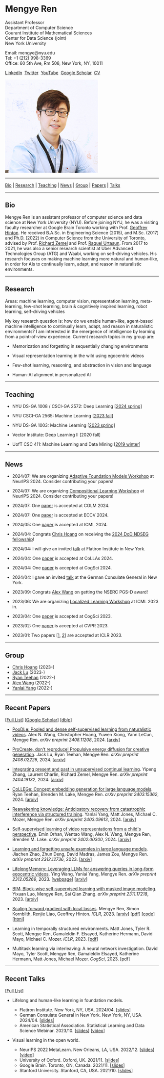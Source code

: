 <title>Mengye Ren</title>
<div class="ribbon">&nbsp;</div>
<div class="headdiv">
<div class="txt-panel">
<h1>Mengye Ren</h1>
<p><span class="title">Assistant Professor</span>
<br/>
Department of Computer Science
<br/>
Courant Institute of Mathematical Sciences
<br/>
Center for Data Science (joint)
<br/>
New York University</p>
<p>Email: mengye@nyu.edu
<br/>Tel: +1 (212) 998-3369
<br/>Office: 60 5th Ave, Rm 508, New York, NY, 10011</p>
<p>
<a href="https://www.linkedin.com/in/mengye-ren-593b3546">LinkedIn</a>&nbsp;
<a href="https://twitter.com/mengyer">Twitter</a>&nbsp;
<!-- <a href="https://github.com/renmengye">GitHub</a>&nbsp; -->
<a href="https://www.youtube.com/@mengyetalks">YouTube</a>&nbsp;
<!-- <a href="https://mengyeren.substack.com">Substack</a>&nbsp; -->
<a href="https://scholar.google.com/citations?user=XcQ9WqMAAAAJ">Google
Scholar</a>&nbsp;
<a href="cv/cv_mengye_ren.pdf">CV</a>&nbsp;
<!-- <a href="http://blog.mengyer.com">Blog</a> -->
</p>
</div>
<div class="img-panel"><img class="round-pic" src="img/profile_pic3.jpg" /></div>
</div>
</div>

-------------------------------------------------------------------------------

<div class='nav-bar'>
<a href="#bio">Bio</a> |
<a href="#research">Research</a> |
<a href="#teaching">Teaching</a> |
<a href="#news">News</a> |
<a href="#group">Group</a> |
<!-- <a href="#preprints">Preprints</a> | -->
<a href="#papers">Papers</a> |
<a href="#talks">Talks</a>
</div>

-------------------------------------------------------------------------------

## <a name="bio">Bio</a>

Mengye Ren is an assistant professor of computer science and data science at
New York University (NYU). Before joining NYU, he was a visiting faculty
researcher at Google Brain Toronto working with Prof. [Geoffrey
Hinton](https://www.cs.toronto.edu/~hinton/). He received B.A.Sc. in
Engineering Science (2015), and M.Sc. (2017) and Ph.D. (2022) in Computer
Science from the University of Toronto, advised by Prof. [Richard
Zemel](http://www.cs.toronto.edu/~zemel/) and Prof. [Raquel
Urtasun](http://www.cs.toronto.edu/~urtasun/). From 2017 to 2021, he was also a
senior research scientist at Uber Advanced Technologies Group (ATG) and Waabi,
working on self-driving vehicles. His research focuses on making machine
learning more natural and human-like, in order for AIs to continually learn,
adapt, and reason in naturalistic environments.

-------------------------------------------------------------------------------

## <a name="research">Research</a>

Areas: machine learning, computer vision, representation learning,
meta-learning, few-shot learning, brain & cognitively inspired learning, robot
learning, self-driving vehicles

My key research question is: how do we enable human-like, agent-based machine
intelligence to continually learn, adapt, and reason in naturalistic
environments? I am interested in the emergence of intelligence by learning from
a point-of-view experience. Current research topics in my group are:

* Memorization and forgetting in sequentially changing environments

* Visual representation learning in the wild using egocentric videos

* Few-shot learning, reasoning, and abstraction in vision and language

* Human-AI alignment in personalized AI

<!-- Towards this goal of building a more general and flexible AI, my
research has centered on developing *representation learning* and
*meta-learning* algorithms. -->

<!-- Some recent research highlights include:

* Naturalistic paradigms for learning representations, classes, and attributes
  in an online continual data stream and very few labeled examples (few-shot 
  learning FSL): 
  [semi-supervised FSL](https://arxiv.org/abs/1803.00676), 
  [incremental FSL](https://arxiv.org/abs/1810.07218), 
  [online contextualized FSL](https://arxiv.org/abs/2007.04546),
  [attribute FSL](https://arxiv.org/abs/2012.05895),
  [online self-supervised learning](https://arxiv.org/abs/2109.05675)

* Meta-learning algorithms:
  [contextual prototypical memory](https://arxiv.org/abs/2007.04546),
  [unsupervised prototypical memory](https://arxiv.org/abs/2109.05675),
  [learning regularization functions](https://arxiv.org/abs/1810.07218),
  [learning to reweight examples](https://arxiv.org/abs/1803.09050),
  [graph hypernetworks](https://arxiv.org/abs/1810.05749)

* Brain and cognitively inspired representation learning:
  [local activity perturbation](https://arxiv.org/abs/2210.03310),
  [local self-supervised learning](https://arxiv.org/abs/2008.01342),
  [self-supervised learning from video](https://arxiv.org/abs/2101.06553),
  [recurrent attention](https://arxiv.org/abs/1605.09410),
  [learning to imitate drawing](https://arxiv.org/abs/2009.04806),
  [divisive normalization](https://arxiv.org/abs/1611.04520) -->

-------------------------------------------------------------------------------

## <a name="teaching">Teaching</a>

* NYU DS-GA 1008 / CSCI-GA 2572: Deep Learning [[2024 spring](https://drive.google.com/drive/folders/12OMYhwWql5EH_jOrmqI3j2QY9GjNLX6N?usp=sharing)]

* NYU CSCI-GA 2565: Machine Learning [[2023 fall](https://nyu-cs2565.github.io/2023-fall)]

* NYU DS-GA 1003: Machine Learning [[2023 spring](https://nyu-ds1003.github.io/spring2023)]

* Vector Institute: Deep Learning II [2020 fall]

* UofT CSC 411: Machine Learning and Data Mining 
[[2019 winter](https://www.cs.toronto.edu/~mren/teach/csc411_19s/)]

-------------------------------------------------------------------------------

## <a name="news">News</a>

* 2024/07: We are organizing [Adaptive Foundation Models Workshop](https://www.paulvicol.com/neurips2024_workshop_site/) at NeurIPS 2024. Consider contributing your papers!

* 2024/07: We are organizing [Compositional Learning Workshop]() at NeurIPS 2024. Consider contributing your papers!

* 2024/07: One [paper](https://arxiv.org/abs/2403.15362) is accepted at COLM 2024.

* 2024/07: One [paper](https://arxiv.org/abs/2408.02226) is accepted at ECCV 2024.

* 2024/05: One [paper](https://arxiv.org/abs/2312.12736) is accepted at ICML 2024.

* 2024/04: Congrats [Chris Hoang](https://2016choang.github.io/) on receiving the [2024 DoD NDSEG fellowship](https://ndseg.sysplus.com/NDSEG/Awardees/FY2024)!

* 2024/04: I will give an invited [talk](https://www.simonsfoundation.org/event/machine-learning-at-the-flatiron-institute-seminar-mengye-ren/) at Flatiron Institute in New York.

* 2024/04: One [paper](https://arxiv.org/pdf/2404.19132) is accepted at CoLLAs 2024.

* 2024/04: One [paper](https://arxiv.org/abs/2402.00300) is accepted at CogSci 2024.

* 2024/04: I gave an invited [talk](https://www.northamerica.uaruhr.de/nyc/events/2024/event00228.html.en) at the German Consulate General in New York.

* 2023/09: Congrats [Alex Wang](https://alexnwang.github.io/) on getting the NSERC PGS-D award!

* 2023/06: We are organizing [Localized Learning Workshop](https://sites.google.com/view/localized-learning-workshop) at ICML 2023 in.

* 2023/04: One [paper](research/2023/multitask-learning-via-interleaving-a-neural-network-investigation/mayo-2023-multitask.pdf) is accepted at CogSci 2023.

* 2023/02: One [paper](https://arxiv.org/abs/2311.02007) is accepted at CVPR 2023.

* 2023/01: Two papers [[1](https://arxiv.org/abs/2210.03310), [2](research/2023/learning-in-temporally-structured-environments/jones-2023-learning.pdf)] are accepted at ICLR 2023.

<!-- * 2022/12: I gave an invited [talk](https://youtu.be/bYZ_lO8nNf0) at NeurIPS 2022 Meta-Learn workshop.

* 2022/10: New [preprint](https://arxiv.org/abs/2210.03310) on biologically
  plausible learning with local activity perturbation.

* 2022/10: One [paper](https://arxiv.org/abs/2210.02615) is accepted at MATH-AI workshop at NeurIPS.

* 2022/10: One [paper](research/2022/neural-network-online-training-with-sensitivity-to-multiscale-temporal-structure/jones-2022-neural.pdf) is accepted at MemARI workshop at NeurIPS.

* 2022/09: I have moved to New York and officially joined NYU. -->

<!-- * 2022/07: One [paper](https://www.ecva.net/papers/eccv_2022/papers_ECCV/papers/136990259.pdf) accepted at ECCV 2022.

* 2022/01: I started working at Google Brain Toronto as a visiting faculty researcher.

* 2021/11: I will visit the University of Oxford and give a talk on Nov 17, 2021.

* 2021/10: I will visit Stanford University and give a talk on Oct 20, 2021.

* 2021/10: I defended my Ph.D. thesis ["Open World Machine Learning with
  Limited Labeled
  Data"](https://tspace.library.utoronto.ca/bitstream/1807/123215/2/Ren_Mengye_202206_PhD_thesis.pdf)
  on Oct 19, 2021.

* 2021/09: Two papers [[1](https://arxiv.org/abs/2104.03956),
  [2](https://arxiv.org/abs/2101.06784)] are accepted at CoRL 2021.

* 2021/07: Two papers [[1](https://arxiv.org/abs/2101.06553),
  [2](https://arxiv.org/abs/2101.06560)] are accepted at ICCV 2021.

* 2021/05: I will join as an assistant professor at [NYU Courant Computer
  Science](https://cs.nyu.edu/home/index.html) and [Center for Data
  Science](https://cds.nyu.edu) starting Sept 2022.

* 2021/05: One [paper](https://arxiv.org/abs/2009.04806) is accepted at ICML 2021.

* 2021/02: Two papers [[1](https://arxiv.org/abs/2101.06549),
  [2](https://arxiv.org/abs/2101.06541)] are accepted at CVPR 2021.

* 2021/02: One [paper](https://arxiv.org/abs/2011.01153) is accepted at ICRA 2021.

* 2021/01: Two papers [[1](https://arxiv.org/abs/2007.04546),
  [2](https://arxiv.org/abs/2010.07140)] are accepted at ICLR 2021.

* 2020/10: One [paper](https://arxiv.org/abs/2011.05289) is accepted at CoRL 2020.

* 2020/09: One [paper](https://arxiv.org/abs/2008.01342) is accepted at NeurIPS 2020.

* 2020/09: I will visit Stanford University and give a talk on Oct 12, 2020.

* 2020/09: I will visit Brown University and give a talk on Sept 25, 2020.

* 2020/08: I will visit [MIT](https://sites.google.com/view/visionseminar) and
  give a talk on Sept 22, 2020.

* 2020/08: I will give a talk at [Mila](https://mila.quebec/en/cours/rdv) on
  Aug 28, 2020. -->

<!-- * 2020/07: One [paper](https://arxiv.org/abs/2008.05930) is accepted at ECCV 2020.

* 2020/07: One [paper](https://arxiv.org/abs/2008.05927) is accepted at IROS 2020.

* 2020/06: One [paper](https://arxiv.org/abs/2007.05096) is accepted at ICML 2020.

* 2020/02: One [paper](https://arxiv.org/abs/2004.00543) is accepted at CVPR 2020.

* 2019/09: One [paper](https://arxiv.org/abs/1910.11296) is accepted at CoRL 2019.

* 2019/09: One [paper](https://arxiv.org/abs/1810.07218) is accepted at NeurIPS 2019.

* 2019/09: I will visit [Columbia University](http://stat.columbia.edu/student-seminar-fall-2019) in
  NYC on Oct 9, 2019.

* 2019/06: One [paper](https://arxiv.org/abs/1910.04586) is accepted at IROS 2019.

* 2018/12: One [paper](https://arxiv.org/abs/1810.05749) is accepted at ICLR 2019.

* 2018/10: I will be teaching CSC 411 (Machine Learning and Data Mining) in the winter semester of 2019. [[course website](teach/csc411_19s)]

* 2018/06: I will visit INRIA Grenoble Rhône-Alpes and give a talk on July 19, 2018.

* 2018/06: I will visit TU Berlin on July 16, 2018.

* 2018/05: I will visit NEC lab in Princeton, NJ and give a talk on June 4, 2018.

* 2018/04: I will visit the University of Tübingen and MPI for Intelligent Systems from June 25 to
  July 20, 2018.
 -->

----------------------------------------------------------------------------

## <a name="group">Group</a>

* [Chris Hoang](https://2016choang.github.io/) (2023-)
* [Jack Lu](https://jacklu0831.github.io/) (2023-)
* [Ryan Teehan](https://rteehas.github.io/) (2022-)
* [Alex Wang](https://alexnwang.github.io/) (2022-)
* [Yanlai Yang](https://yanlai00.github.io/) (2022-)

----------------------------------------------------------------------------

## <a name="papers">Recent Papers</a>
[[Full List](research)]
[[Google Scholar](https://scholar.google.com/citations?user=XcQ9WqMAAAAJ)]
[[dblp](https://dblp.org/pers/hd/r/Ren:Mengye)]

* <span class='paper-title'>[PooDLe: Pooled and dense self-supervised learning from naturalistic videos](https://arxiv.org/abs/2408.11208).</span>
Alex N. Wang, Christopher Hoang, Yuwen Xiong, Yann LeCun, Mengye Ren.
*arXiv preprint 2408.11208*, 2024.
[[arxiv](https://arxiv.org/abs/2408.11208)]

* <span class='paper-title'>[ProCreate, don't reproduce! Propulsive energy diffusion for creative generation](https://arxiv.org/abs/2408.02226).</span>
Jack Lu, Ryan Teehan, Mengye Ren.
*arXiv preprint 2408.02226*, 2024.
[[arxiv](https://arxiv.org/abs/2408.02226)]

* <span class='paper-title'>[Integrating present and past in unsupervised continual learning](https://arxiv.org/abs/2404.19132).</span>
Yipeng Zhang, Laurent Charlin, Richard Zemel, Mengye Ren.
*arXiv preprint 2404.19132*, 2024.
[[arxiv](https://arxiv.org/abs/2404.19132)]

* <span class='paper-title'>[CoLLEGe: Concept embedding generation for large language models](https://arxiv.org/abs/2403.15362).</span>
Ryan Teehan, Brenden M. Lake, Mengye Ren.
*arXiv preprint 2403.15362*, 2024.
[[arxiv](https://arxiv.org/abs/2403.15362)]

* <span class='paper-title'>[Reawakening knowledge: Anticipatory recovery from catastrophic interference via structured training](https://arxiv.org/abs/2403.09613).</span>
Yanlai Yang, Matt Jones, Michael C. Mozer, Mengye Ren.
*arXiv preprint 2403.09613*, 2024.
[[arxiv](https://arxiv.org/abs/2403.09613)]

* <span class='paper-title'>[Self-supervised learning of video representations from a child's perspective](https://arxiv.org/abs/2402.00300).</span>
Emin Orhan, Wentao Wang, Alex N. Wang, Mengye Ren, Brenden M. Lake.
*arXiv preprint 2402.00300*, 2024.
[[arxiv](https://arxiv.org/abs/2402.00300)]

* <span class='paper-title'>[Learning and forgetting unsafe examples in large language models](https://arxiv.org/abs/2312.12736).</span>
Jiachen Zhao, Zhun Deng, David Madras, James Zou, Mengye Ren.
*arXiv preprint 2312.12736*, 2023.
[[arxiv](https://arxiv.org/abs/2312.12736)]

* <span class='paper-title'>[LifelongMemory: Leveraging LLMs for answering queries in long-form egocentric videos](https://arxiv.org/abs/2312.05269).</span>
Ying Wang, Yanlai Yang, Mengye Ren.
*arXiv preprint 2312.05269*, 2023.
[[webpage](https://lifelongmemory.github.io/)]
[[arxiv](https://arxiv.org/abs/2312.05269)]

* <span class='paper-title'>[BIM: Block-wise self-supervised learning with masked image modeling](https://arxiv.org/abs/2311.17218).</span>
Yixuan Luo, Mengye Ren, Sai Qian Zhang. 
*arXiv preprint 2311.17218*, 2023.
[[arxiv](https://arxiv.org/abs/2311.17218)]

* <span class='paper-title'>[Scaling forward gradient with local losses](research/2023/scaling-forward-gradient-with-local-losses).</span>
Mengye Ren, Simon Kornblith, Renjie Liao, Geoffrey Hinton.
*ICLR*, 2023.
[[arxiv](https://arxiv.org/abs/2210.03310)]
[[pdf](research/2023/scaling-forward-gradient-with-local-losses/ren-2023-scaling.pdf)]
[[code](https://github.com/google-research/google-research/tree/master/local_forward_gradient)]
[[html](research/2023/scaling-forward-gradient-with-local-losses)]

* <span class='paper-title'>Learning in temporally structured environments.</span>
Matt Jones, Tyler R. Scott, Mengye Ren, Gamaleldin F. Elsayed, Katherine Hermann, David Mayo, Michael C. Mozer.
*ICLR*, 2023.
[[pdf](2023/learning-in-temporally-structured-environments/jones-2023-learning.pdf)]

* <span class='paper-title'>Multitask learning via interleaving: A neural network investigation.</span>
David Mayo, Tyler Scott, Mengye Ren, Gamaleldin Elsayed, Katherine Hermann, Matt Jones, Michael Mozer. *CogSci*, 2023.
[[pdf](2023/multitask-learning-via-interleaving-a-neural-network-investigation/mayo-2023-multitask.pdf)]

<!-- ----------------------------------------------------------------------------

## <a name="papers">Selected Papers</a>
[[Full List](research)]
[[Google Scholar](https://scholar.google.com/citations?user=XcQ9WqMAAAAJ)]
[[dblp](https://dblp.org/pers/hd/r/Ren:Mengye)]

* <span class='paper-title'>[Scaling forward gradient with local losses](research/2023/scaling-forward-gradient-with-local-losses).</span>
Mengye Ren, Simon Kornblith, Renjie Liao, Geoffrey Hinton.
*ICLR*, 2023.
[[arxiv](https://arxiv.org/abs/2210.03310)]
[[pdf](research/2023/scaling-forward-gradient-with-local-losses/ren-2023-scaling.pdf)]
[[code](https://github.com/google-research/google-research/tree/master/local_forward_gradient)]
[[html](research/2023/scaling-forward-gradient-with-local-losses)]

* <span class='paper-title'>[Online unsupervised learning of visual representations and categories](research/2022/online-unsupervised-learning-of-visual-representations-and-categories).</span>
Mengye Ren, Tyler R. Scott, Michael L. Iuzzolino, Michael C. Mozer, Richard Zemel.
*arXiv preprint 2109.05675*, 2022.
[[arxiv](https://arxiv.org/abs/2109.05675)]
[[pdf](research/2022/online-unsupervised-learning-of-visual-representations-and-categories/ren-2022-online.pdf)]
[[code](https://github.com/renmengye/online-unsup-proto-net)]
[[html](research/2022/online-unsupervised-learning-of-visual-representations-and-categories)]

* <span class='paper-title'>[Self-supervised representation learning from flow equivariance](research/2021/self-supervised-representation-learning-from-flow-equivariance).</span>
Yuwen Xiong, Mengye Ren, Wenyuan Zeng, Raquel Urtasun.
*ICCV*, 2021.
[[arxiv](https://arxiv.org/abs/2101.06553)]
[[pdf](research/2021/self-supervised-representation-learning-from-flow-equivariance/xiong-2021-self.pdf)]
[[html](research/2021/self-supervised-representation-learning-from-flow-equivariance)]

* <span class='paper-title'>[SketchEmbedNet: Learning novel concepts by imitating drawings](research/2021/sketch-embed-net-learning-novel-concepts-by-imitating-drawings).</span>
Alexander Wang``*``, Mengye Ren``*``, Richard Zemel.
*ICML*, 2021.
[[arxiv](https://arxiv.org/abs/2009.04806)]
[[pdf](research/2021/sketch-embed-net-learning-novel-concepts-by-imitating-drawings/wang-2021-sketch.pdf)]
[[code](https://github.com/alexnwang/SketchEmbedNet-public)]
[[html](research/2021/sketch-embed-net-learning-novel-concepts-by-imitating-drawings)]

* <span class='paper-title'>[Wandering within a world: Online contextualized few-shot learning](research/2021/wandering-within-a-world-online-contextualized-few-shot-learning).</span>
Mengye Ren, Michael L. Iuzzolino, Michael C. Mozer, Richard Zemel.
*ICLR*, 2021.
[[arxiv](https://arxiv.org/abs/2007.04546)]
[[pdf](research/2021/wandering-within-a-world-online-contextualized-few-shot-learning/ren-2021-wandering.pdf)]
[[code](https://github.com/renmengye/oc-fewshot-public)]
[[video](https://slideslive.com/38931573/wandering-within-a-world-online-contextualized-fewshot-learning)]
[[html](research/2021/wandering-within-a-world-online-contextualized-few-shot-learning)]

* <span class='paper-title'>[Probing few-shot generalization with attributes](research/2020/probing-few-shot-generalization-with-attributes).</span>
Mengye Ren``*``, Eleni Triantafillou``*``, Kuan-Chieh Wang``*``, James Lucas``*``, Jake Snell, Xaq Pitkow, Andreas S. Tolias, Richard Zemel.
*arXiv preprint 2012.05895*, 2020.
[[arxiv](https://arxiv.org/abs/2012.05895)]
[[pdf](2022/probing-few-shot-generalization-with-attributes/ren-2022-probing.pdf)]
[[video](https://slideslive.at/38941548/flexible-fewshot-learning-of-contextual-similarities)]
[[html](research/2022/probing-few-shot-generalization-with-attributes)]

* <span class='paper-title'>[LoCo: Local contrastive representation learning](research/2020/loco-local-contrastive-representation-learning).</span>
Yuwen Xiong, Mengye Ren, Raquel Urtasun.
*NeurIPS*, 2020.
[[arxiv](https://arxiv.org/abs/2008.01342)]
[[pdf](research/2020/loco-local-contrastive-representation-learning/xiong-2020-loco.pdf)]
[[video](https://slideslive.com/38936405/loco-local-contrastive-representation-learning)]
[[html](research/2020/loco-local-contrastive-representation-learning)]

* <span class='paper-title'>[Multi-agent routing value iteration network](research/2020/multi-agent-routing-value-iteration-network).</span>
Quinlan Sykora``*``, Mengye Ren``*``, Raquel Urtasun.
*ICML*, 2020.
[[arxiv](https://arxiv.org/abs/2007.05096)]
[[pdf](research/2020/multi-agent-routing-value-iteration-network/sykora-2020-multi.pdf)]
[[code](https://github.com/uber-research/MARVIN)]
[[video](https://slideslive.com/38927801/multiagent-routing-value-iteration-network-marvin)]
[[html](research/2020/multi-agent-routing-value-iteration-network)]

* <span class='paper-title'>[Incremental few-shot learning with attention attractor networks](research/2019/incremental-few-shot-learning-with-attention-attractor-networks).</span>
Mengye Ren, Renjie Liao, Ethan Fetaya, Richard S. Zemel.
*NeurIPS*, 2019.
[[arxiv](https://arxiv.org/abs/1810.07218)]
[[code](https://github.com/renmengye/inc-few-shot-attractor-public)]
[[html](research/2019/incremental-few-shot-learning-with-attention-attractor-networks)]

* <span class='paper-title'>[Graph hypernetworks for neural architecture search](research/2019/graph-hypernetworks-for-neural-architecture-search).</span>
Chris Zhang, Mengye Ren, Raquel Urtasun.
*ICLR*, 2019.
[[arxiv](https://arxiv.org/abs/1810.05749)]
[[html](research/2019/graph-hypernetworks-for-neural-architecture-search)]

* <span class='paper-title'>[Learning to reweight examples for robust deep learning](research/2018/learning-to-reweight-examples-for-robust-deep-learning).</span>
Mengye Ren, Wenyuan Zeng, Bin Yang, Raquel Urtasun.
*ICML*, 2018.
[[arxiv](https://arxiv.org/abs/1803.09050)]
[[code](https://github.com/uber-research/learning-to-reweight-examples)]
[[video](https://vimeo.com/287808016)]
[[html](research/2018/learning-to-reweight-examples-for-robust-deep-learning)]

* <span class='paper-title'>[Meta-learning for semi-supervised few-shot classification](research/2018/meta-learning-for-semi-supervised-few-shot-classification).</span>
Mengye Ren, Eleni Triantafillou``*``, Sachin Ravi``*``, Jake Snell, Kevin
Swersky, Joshua B. Tenenbaum, Hugo Larochelle, Richard S. Zemel.
*ICLR*, 2018.
[[link](research/fewshotssl/index.html)]
[[arxiv](https://arxiv.org/abs/1803.00676)]
[[code](https://github.com/renmengye/few-shot-ssl-public)]
[[html](research/2018/meta-learning-for-semi-supervised-few-shot-classification)]

* <span class='paper-title'>[End-to-end instance segmentation with recurrent attention](https://arxiv.org/abs/1605.09410).</span>
Mengye Ren, Richard S. Zemel.
*CVPR*, 2017.
[[link](research/recattend/index.html)]
[[arxiv](https://arxiv.org/abs/1605.09410)]
[[code](https://github.com/renmengye/rec-attend-public)]
[[video](https://www.youtube.com/watch?v=oHgUowLph7E)]

* <span class='paper-title'>[Exploring models and data for image question answering](https://arxiv.org/abs/1505.02074).</span>
Mengye Ren, Ryan Kiros, Richard S. Zemel.
*NIPS*, 2015.
[[link](research/imageqa/index.html)]
[[arxiv](https://arxiv.org/abs/1505.02074)]
[[results](research/imageqa/results)]
[[dataset](research/imageqa/data/cocoqa)]
[[code](https://github.com/renmengye/imageqa-public)]
[[question generation](https://github.com/renmengye/imageqa-qgen)]
 -->

-------------------------------------------------------------------------------

## <a name="talks">Recent Talks</a>

[[Full List](talks)]

* Lifelong and human-like learning in foundation models.
    * Flatiron Institute. New York, NY, USA. 2024/04.
    [[slides](https://drive.google.com/file/d/1r2veZmRrQb3QI29m446e9QDjeR-cILl8/view?usp=sharing)]
    * German Consulate General in New York. New York, NY, USA. 2024/04.
    [[slides](https://drive.google.com/file/d/1kg_jqdLS1ztTcwEn9Oe235xIjULPN7G2/view?usp=sharing)]
    * American Statistical Association. Statistical Learning and Data Science Webinar. 2023/10.
    [[slides](https://drive.google.com/file/d/11vaeustbBEDfFpc9LH_M2Ke3M6UJuJ68/view?usp=sharing)]
    [[video](https://youtu.be/XRro25Am0JE)]

* Visual learning in the open world.
    * NeurIPS 2022 MetaLearn. New Orleans, LA, USA. 2022/12.
    [[slides](https://drive.google.com/file/d/1gA968oKiO1ufAtX3ogGsQbqJVkW0ztry/view?usp=sharing)]
    [[video](https://youtu.be/bYZ_lO8nNf0)]
    * University of Oxford. Oxford, UK. 2021/11.
    [[slides](https://drive.google.com/file/d/10_vWl_ETc_dNXFNcyt6Ft-4uvRyxaLAM/view?usp=sharing)]
    * Google Brain. Toronto, ON, Canada. 2021/11.
    [[slides](https://drive.google.com/file/d/10AQdRPe6va2-FxCrPM3bhqKW3FMRvMHU/view?usp=sharing)]
    * Stanford University. Stanford, CA, USA. 2021/10.
    [[slides](https://drive.google.com/file/d/10-WWd-GQ3Udf_IL_d6TIlq738tj_MKtt/view?usp=sharing)]

<!-- * Towards continual and compositional few-shot learning.
    * Stanford University. Stanford, CA, USA. 2020/10.
    [[slides](https://drive.google.com/file/d/1Y8jXp0wTlWqn9pBE97btRJX7FutQOqP1/view?usp=sharing)]
    * Brown University. Providence, RI, USA. 2020/09.
    [[slides](https://drive.google.com/file/d/1GjiRkDnMol3PdoxLKb5q7Oy4rDMnC0kT/view?usp=sharing)]
    * MIT. Cambridge, MA, USA. 2020/09.
    [[slides](https://drive.google.com/file/d/16GXux_cX6AahqQ2yLQIWtEP8AdpDKezA/view?usp=sharing)]
    [[video](https://www.youtube.com/watch?v=PhKBAkINm40)]
    * Mila. Montréal, QC, Canada. 2020/08.
    [[slides](https://drive.google.com/file/d/1LNXPTJEPhzK-wNPJrev-9EaButZrYRfr/view?usp=sharing)]

* Meta-learning for more human-like learning algorithms.
    * Columbia University. New York, NY, USA. 2019/10.
    [[slides](https://drive.google.com/file/d/1S6HgdAMx8_QYz5hcSf4B7tj_ZzwDd1t_/view?usp=sharing)]
    * INRIA Grenoble Rhône-Alpes. Grenoble, France. 2018/07.
    [[slides](https://drive.google.com/file/d/1ePaNOzThOL_F7B5SZPPNWpj2IkXcNdkE/view?usp=sharing)]
    * Max Planck Institute for Intelligent Systems. Tübingen, Germany. 2018/06.
    [[slides](https://drive.google.com/file/d/1nUqYGh1QKv5eyXsEStBo4bf5pQRbhFsF/view?usp=sharing)]
    * NEC Laboratories America. Princeton, NJ, USA. 2018/06.
    [[slides](https://drive.google.com/file/d/14_H34NgmQ6NN8XJkn_lwK_awrypUdQvv/view?usp=sharing)]
 -->
<div class="ribbon"></div>
